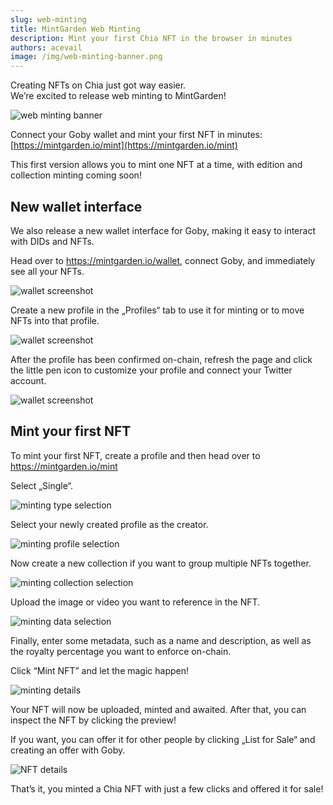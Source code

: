 ```yaml
---
slug: web-minting
title: MintGarden Web Minting
description: Mint your first Chia NFT in the browser in minutes
authors: acevail
image: /img/web-minting-banner.png
---
```


Creating NFTs on Chia just got way easier.<br/>
We’re excited to release web minting to MintGarden!

![web minting banner](/img/web-minting-banner.png)

Connect your Goby wallet and mint your first NFT in minutes:<br/>
[https://mintgarden.io/mint](https://mintgarden.io/mint)

This first version allows you to mint one NFT at a time, with edition and collection minting coming soon!

## New wallet interface

We also release a new wallet interface for Goby, making it easy to interact with DIDs and NFTs.

Head over to https://mintgarden.io/wallet, connect Goby, and immediately see all your NFTs.

![wallet screenshot](/img/web-minting/wallet.png)

Create a new profile in the „Profiles“ tab to use it for minting or to move NFTs into that profile.

![wallet screenshot](/img/web-minting/wallet-2.png)

After the profile has been confirmed on-chain, refresh the page and click the little pen icon to customize your profile and connect your Twitter account.

![wallet screenshot](/img/web-minting/wallet-3.png)

## Mint your first NFT

To mint your first NFT, create a profile and then head over to https://mintgarden.io/mint

Select „Single“.

![minting type selection](/img/web-minting/minting-1.png)

Select your newly created profile as the creator.

![minting profile selection](/img/web-minting/minting-2.png)

Now create a new collection if you want to group multiple NFTs together.

![minting collection selection](/img/web-minting/minting-3.png)

Upload the image or video you want to reference in the NFT.

![minting data selection](/img/web-minting/minting-4.png)

Finally, enter some metadata, such as a name and description, as well as the royalty percentage you want to enforce on-chain.

Click “Mint NFT” and let the magic happen!

![minting details](/img/web-minting/minting-5.png)

Your NFT will now be uploaded, minted and awaited. After that, you can inspect the NFT by clicking the preview!

If you want, you can offer it for other people by clicking „List for Sale“ and creating an offer with Goby.

![NFT details](/img/web-minting/minting-6.png)

That’s it, you minted a Chia NFT with just a few clicks and offered it for sale!
